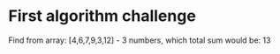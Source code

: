 # First algorithm challenge
Find from array: [4,6,7,9,3,12] - 3 numbers, which total sum would be: 13
